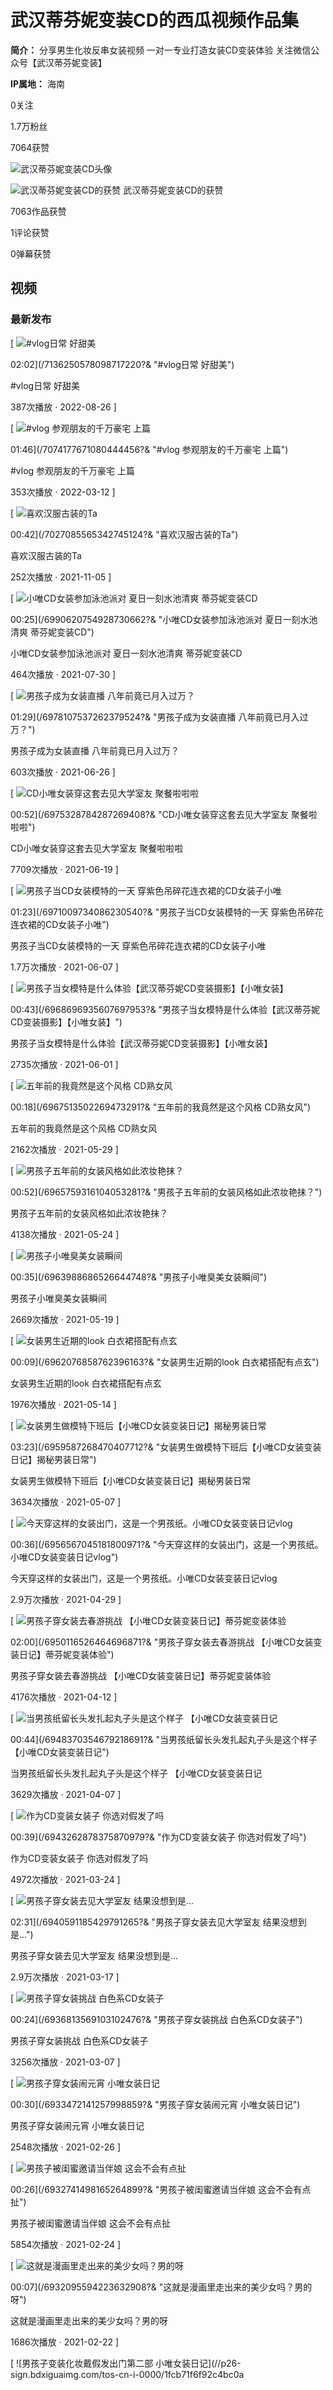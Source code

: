 # 武汉蒂芬妮变装CD的西瓜视频作品集

**简介：** 分享男生化妆反串女装视频 一对一专业打造女装CD变装体验 关注微信公众号【武汉蒂芬妮变装】

**IP属地：** 海南

0关注

1.7万粉丝

7064获赞

![武汉蒂芬妮变装CD头像](//sf6-cdn-tos.bdxiguastatic.com/img/user-avatar/07686dc6a599c649afa422627abbb872~240x240.image)

![武汉蒂芬妮变装CD的获赞](https://lf3-cdn-tos.bdxiguastatic.com/obj/ixigua-static/xigua_fe/xigua_video_web_pc/static/media/liked_bg.fb3eb038.png)
武汉蒂芬妮变装CD的获赞

7063作品获赞

1评论获赞

0弹幕获赞

## 视频

### 最新发布

[
![#vlog日常 好甜美](//p3-sign.bdxiguaimg.com/tos-cn-p-0015/38047ae18cc64b1091c04c22af2c5177~tplv-pk90l89vgd-crop-center:864:486.jpeg?appId=1768&biz_tag=video1609_custom%2Fnone&channelId=0&customType=custom%2Fnone&from=201_large_image_list&imageType=video1609&isImmersiveScene=0&is_stream=0&lk3s=9d3f5bff&logId=2025030319081356DF90B880B8ED188B49&requestFrom=201&x-expires=1772536094&x-signature=gC%2FTrIkYHJYYqpd4Z01l658P2zM%3D)

02:02](/7136250578098717220?& "#vlog日常 好甜美")

#vlog日常 好甜美

387次播放 · 2022-08-26
]

[
![#vlog 参观朋友的千万豪宅 上篇](//p26-sign.bdxiguaimg.com/tos-cn-p-0015/41fdfda683d54609a8836bdd915cd321~tplv-pk90l89vgd-fglass:864:486:90.jpeg?appId=1768&biz_tag=video1609_custom%2Fnone&channelId=0&customType=custom%2Fnone&from=201_large_image_list&imageType=video1609&isImmersiveScene=0&is_stream=0&lk3s=9d3f5bff&logId=2025030319081356DF90B880B8ED188B49&requestFrom=201&x-expires=1772536094&x-signature=Nu4RRwf2nKSQrndzogtVPyPonJ4%3D)

01:46](/7074177671080444456?& "#vlog 参观朋友的千万豪宅 上篇")

#vlog 参观朋友的千万豪宅 上篇

353次播放 · 2022-03-12
]

[
![喜欢汉服古装的Ta](//p3-sign.bdxiguaimg.com/tos-cn-p-0015/a27e43d4ef8d4dfe8831fd1a1bbb9d35~tplv-pk90l89vgd-crop-center:864:486.jpeg?appId=1768&biz_tag=video1609_custom%2Fnone&channelId=0&customType=custom%2Fnone&from=201_large_image_list&imageType=video1609&isImmersiveScene=0&is_stream=0&lk3s=9d3f5bff&logId=2025030319081356DF90B880B8ED188B49&requestFrom=201&x-expires=1772536094&x-signature=jDQARBKRg7ElT01QzKyezsgUwv8%3D)

00:42](/7027085565342745124?& "喜欢汉服古装的Ta")

喜欢汉服古装的Ta

252次播放 · 2021-11-05
]

[
![小唯CD女装参加泳池派对 夏日一刻水池清爽 蒂芬妮变装CD](//p3-sign.bdxiguaimg.com/tos-cn-i-0026/94318abec32b423489f5ab280819708b~tplv-pk90l89vgd-crop-center:864:486.jpeg?appId=1768&biz_tag=video1609_custom%2Fnone&channelId=0&customType=custom%2Fnone&from=201_large_image_list&imageType=video1609&isImmersiveScene=0&is_stream=0&lk3s=9d3f5bff&logId=2025030319081356DF90B880B8ED188B49&requestFrom=201&x-expires=1772536094&x-signature=vF%2FVMQrm%2BkxqiIkX8Q5Ft1tES0s%3D)

00:25](/6990620754928730662?& "小唯CD女装参加泳池派对 夏日一刻水池清爽 蒂芬妮变装CD")

小唯CD女装参加泳池派对 夏日一刻水池清爽 蒂芬妮变装CD

464次播放 · 2021-07-30
]

[
![男孩子成为女装直播 八年前竟已月入过万？](//p3-sign.bdxiguaimg.com/tos-cn-i-0026/10b332668cce42159393cafaeca80b12~tplv-pk90l89vgd-crop-center:864:486.jpeg?appId=1768&biz_tag=video1609_custom%2Fnone&channelId=0&customType=custom%2Fnone&from=201_large_image_list&imageType=video1609&isImmersiveScene=0&is_stream=0&lk3s=9d3f5bff&logId=2025030319081356DF90B880B8ED188B49&requestFrom=201&x-expires=1772536094&x-signature=kd8HV%2F1xzLaeMZFTiYsrhZ%2FqF%2Bc%3D)

01:29](/6978107537262379524?& "男孩子成为女装直播 八年前竟已月入过万？")

男孩子成为女装直播 八年前竟已月入过万？

603次播放 · 2021-06-26
]

[
![CD小唯女装穿这套去见大学室友 聚餐啦啦啦](//p3-sign.bdxiguaimg.com/tos-cn-i-0026/75e8a61551ed4f6381b6e8cc98434285~tplv-pk90l89vgd-crop-center:864:486.jpeg?appId=1768&biz_tag=video1609_custom%2Fnone&channelId=0&customType=custom%2Fnone&from=201_large_image_list&imageType=video1609&isImmersiveScene=0&is_stream=0&lk3s=9d3f5bff&logId=2025030319081356DF90B880B8ED188B49&requestFrom=201&x-expires=1772536094&x-signature=ZwBJCVGBM8ue8%2BGt5jqPMFDMiWc%3D)

00:52](/6975328784287269408?& "CD小唯女装穿这套去见大学室友 聚餐啦啦啦")

CD小唯女装穿这套去见大学室友 聚餐啦啦啦

7709次播放 · 2021-06-19
]

[
![男孩子当CD女装模特的一天 穿紫色吊碎花连衣裙的CD女装子小唯](//p3-sign.bdxiguaimg.com/tos-cn-i-0026/5b86ef4265cd4005b296b1aa72a3be17~tplv-pk90l89vgd-crop-center:864:486.jpeg?appId=1768&biz_tag=video1609_custom%2Fnone&channelId=0&customType=custom%2Fnone&from=201_large_image_list&imageType=video1609&isImmersiveScene=0&is_stream=0&lk3s=9d3f5bff&logId=2025030319081356DF90B880B8ED188B49&requestFrom=201&x-expires=1772536094&x-signature=ZKVOH0MMf4H7bcowzWDcQ7ZTXi0%3D)

01:23](/6971009734086230540?& "男孩子当CD女装模特的一天 穿紫色吊碎花连衣裙的CD女装子小唯")

男孩子当CD女装模特的一天 穿紫色吊碎花连衣裙的CD女装子小唯

1.7万次播放 · 2021-06-07
]

[
![男孩子当女模特是什么体验【武汉蒂芬妮CD变装摄影】【小唯女装】](//p26-sign.bdxiguaimg.com/tos-cn-i-0026/84e43e68d74143168555c9fc4e66c7f3~tplv-pk90l89vgd-crop-center:864:486.jpeg?appId=1768&biz_tag=video1609_custom%2Fnone&channelId=0&customType=custom%2Fnone&from=201_large_image_list&imageType=video1609&isImmersiveScene=0&is_stream=0&lk3s=9d3f5bff&logId=2025030319081356DF90B880B8ED188B49&requestFrom=201&x-expires=1772536094&x-signature=XaQZOhBX91P6SFExjrDIiSM5daU%3D)

00:43](/6968696935607697953?& "男孩子当女模特是什么体验【武汉蒂芬妮CD变装摄影】【小唯女装】")

男孩子当女模特是什么体验【武汉蒂芬妮CD变装摄影】【小唯女装】

2735次播放 · 2021-06-01
]

[
![五年前的我竟然是这个风格 CD熟女风](//p3-sign.bdxiguaimg.com/tos-cn-i-0026/87a0108aba16490f9b02f89e425a7fed~tplv-pk90l89vgd-crop-center:864:486.jpeg?appId=1768&biz_tag=video1609_custom%2Fnone&channelId=0&customType=custom%2Fnone&from=201_large_image_list&imageType=video1609&isImmersiveScene=0&is_stream=0&lk3s=9d3f5bff&logId=2025030319081356DF90B880B8ED188B49&requestFrom=201&x-expires=1772536094&x-signature=duxBEe1Trl%2BFp%2FwRwcUy9N1NHTU%3D)

00:18](/6967513502269473291?& "五年前的我竟然是这个风格 CD熟女风")

五年前的我竟然是这个风格 CD熟女风

2162次播放 · 2021-05-29
]

[
![男孩子五年前的女装风格如此浓妆艳抹？](//p3-sign.bdxiguaimg.com/tos-cn-i-0026/2276a903e2354fc385ac98c010ebdc77~tplv-pk90l89vgd-crop-center:864:486.jpeg?appId=1768&biz_tag=video1609_custom%2Fnone&channelId=0&customType=custom%2Fnone&from=201_large_image_list&imageType=video1609&isImmersiveScene=0&is_stream=0&lk3s=9d3f5bff&logId=2025030319081356DF90B880B8ED188B49&requestFrom=201&x-expires=1772536094&x-signature=qndQGHBjY%2BCbYcXOIq7HKKrIdpw%3D)

00:52](/6965759316104053281?& "男孩子五年前的女装风格如此浓妆艳抹？")

男孩子五年前的女装风格如此浓妆艳抹？

4138次播放 · 2021-05-24
]

[
![男孩子小唯臭美女装瞬间](//p3-sign.bdxiguaimg.com/tos-cn-i-0026/574c3b08e2794dcfb7e5bd39b0277e4b~tplv-pk90l89vgd-crop-center:864:486.jpeg?appId=1768&biz_tag=video1609_custom%2Fnone&channelId=0&customType=custom%2Fnone&from=201_large_image_list&imageType=video1609&isImmersiveScene=0&is_stream=0&lk3s=9d3f5bff&logId=2025030319081356DF90B880B8ED188B49&requestFrom=201&x-expires=1772536094&x-signature=sIRr5lXzi52jfGnGkLfM07DvUc4%3D)

00:35](/6963988686526644748?& "男孩子小唯臭美女装瞬间")

男孩子小唯臭美女装瞬间

2669次播放 · 2021-05-19
]

[
![女装男生近期的look 白衣裙搭配有点玄](//p26-sign.bdxiguaimg.com/tos-cn-i-0026/e5b9f67bb59c4855944518f5c161a60b~tplv-pk90l89vgd-fglass:864:486:90.jpeg?appId=1768&biz_tag=video1609_custom%2Fnone&channelId=0&customType=custom%2Fnone&from=201_large_image_list&imageType=video1609&isImmersiveScene=0&is_stream=0&lk3s=9d3f5bff&logId=2025030319081356DF90B880B8ED188B49&requestFrom=201&x-expires=1772536094&x-signature=tBYUuZtA1BoL11jbyBLm%2BoykXik%3D)

00:09](/6962076858762396163?& "女装男生近期的look 白衣裙搭配有点玄")

女装男生近期的look 白衣裙搭配有点玄

1976次播放 · 2021-05-14
]

[
![女装男生做模特下班后【小唯CD女装变装日记】揭秘男装日常](//p26-sign.bdxiguaimg.com/tos-cn-i-0026/13a5d85dafd743b1aba9111a82a4c32b~tplv-pk90l89vgd-crop-center:864:486.jpeg?appId=1768&biz_tag=video1609_custom%2Fnone&channelId=0&customType=custom%2Fnone&from=201_large_image_list&imageType=video1609&isImmersiveScene=0&is_stream=0&lk3s=9d3f5bff&logId=2025030319081356DF90B880B8ED188B49&requestFrom=201&x-expires=1772536094&x-signature=XF3Wnt0QgfDkntbEZ6XcI3uZwr8%3D)

03:23](/6959587268470407712?& "女装男生做模特下班后【小唯CD女装变装日记】揭秘男装日常")

女装男生做模特下班后【小唯CD女装变装日记】揭秘男装日常

3634次播放 · 2021-05-07
]

[
![今天穿这样的女装出门，这是一个男孩纸。小唯CD女装变装日记vlog](//p3-sign.bdxiguaimg.com/tos-cn-i-0026/9b14e06af9f74835a859594ba2494f6d~tplv-pk90l89vgd-crop-center:864:486.jpeg?appId=1768&biz_tag=video1609_custom%2Fnone&channelId=0&customType=custom%2Fnone&from=201_large_image_list&imageType=video1609&isImmersiveScene=0&is_stream=0&lk3s=9d3f5bff&logId=2025030319081356DF90B880B8ED188B49&requestFrom=201&x-expires=1772536094&x-signature=5RRFE%2FO6F5w9EfxzOUGJ2BfkfoM%3D)

00:36](/6956567045181800971?& "今天穿这样的女装出门，这是一个男孩纸。小唯CD女装变装日记vlog")

今天穿这样的女装出门，这是一个男孩纸。小唯CD女装变装日记vlog

2.9万次播放 · 2021-04-29
]

[
![男孩子穿女装去春游挑战 【小唯CD女装变装日记】蒂芬妮变装体验](//p3-sign.bdxiguaimg.com/tos-cn-i-0026/3e4c2a4a8e8c49b5aef69a08cb2ab0a4~tplv-pk90l89vgd-crop-center:864:486.jpeg?appId=1768&biz_tag=video1609_custom%2Fnone&channelId=0&customType=custom%2Fnone&from=201_large_image_list&imageType=video1609&isImmersiveScene=0&is_stream=0&lk3s=9d3f5bff&logId=2025030319081356DF90B880B8ED188B49&requestFrom=201&x-expires=1772536094&x-signature=18yDCMBkP9EF3ObvxoDfKPd%2FvCs%3D)

02:00](/6950116526464696871?& "男孩子穿女装去春游挑战 【小唯CD女装变装日记】蒂芬妮变装体验")

男孩子穿女装去春游挑战 【小唯CD女装变装日记】蒂芬妮变装体验

4176次播放 · 2021-04-12
]

[
![当男孩纸留长头发扎起丸子头是这个样子 【小唯CD女装变装日记](//p3-sign.bdxiguaimg.com/tos-cn-i-0026/b56cd84db096468ab7f4251937d169be~tplv-pk90l89vgd-crop-center:864:486.jpeg?appId=1768&biz_tag=video1609_custom%2Fnone&channelId=0&customType=custom%2Fnone&from=201_large_image_list&imageType=video1609&isImmersiveScene=0&is_stream=0&lk3s=9d3f5bff&logId=2025030319081356DF90B880B8ED188B49&requestFrom=201&x-expires=1772536094&x-signature=enTTqorxOGJyMH6pEhtU9VGopsE%3D)

00:44](/6948370354679218691?& "当男孩纸留长头发扎起丸子头是这个样子 【小唯CD女装变装日记")

当男孩纸留长头发扎起丸子头是这个样子 【小唯CD女装变装日记

3629次播放 · 2021-04-07
]

[
![作为CD变装女装子 你选对假发了吗](//p3-sign.bdxiguaimg.com/tos-cn-i-0026/2748d16776c548f68f442ec1e70c594e~tplv-pk90l89vgd-crop-center:864:486.jpeg?appId=1768&biz_tag=video1609_custom%2Fnone&channelId=0&customType=custom%2Fnone&from=201_large_image_list&imageType=video1609&isImmersiveScene=0&is_stream=0&lk3s=9d3f5bff&logId=2025030319081356DF90B880B8ED188B49&requestFrom=201&x-expires=1772536094&x-signature=HGwwUMvCDmOIvuycf7xs8PUDD60%3D)

00:39](/6943262878375870979?& "作为CD变装女装子 你选对假发了吗")

作为CD变装女装子 你选对假发了吗

4972次播放 · 2021-03-24
]

[
![男孩子穿女装去见大学室友 结果没想到是...](//p26-sign.bdxiguaimg.com/tos-cn-i-0026/8cd4bcb2268c4ce88f159187d9437c84~tplv-pk90l89vgd-crop-center:864:486.jpeg?appId=1768&biz_tag=video1609_custom%2Fnone&channelId=0&customType=custom%2Fnone&from=201_large_image_list&imageType=video1609&isImmersiveScene=0&is_stream=0&lk3s=9d3f5bff&logId=2025030319081356DF90B880B8ED188B49&requestFrom=201&x-expires=1772536094&x-signature=rMJeYaYOJOD9TtGoIQH0IIPHxcI%3D)

02:31](/6940591185429791265?& "男孩子穿女装去见大学室友 结果没想到是...")

男孩子穿女装去见大学室友 结果没想到是...

2.9万次播放 · 2021-03-17
]

[
![男孩子穿女装挑战 白色系CD女装子](//p26-sign.bdxiguaimg.com/tos-cn-i-0026/830e3d58101c4f21878d2db6294a33b5~tplv-pk90l89vgd-crop-center:864:486.jpeg?appId=1768&biz_tag=video1609_custom%2Fnone&channelId=0&customType=custom%2Fnone&from=201_large_image_list&imageType=video1609&isImmersiveScene=0&is_stream=0&lk3s=9d3f5bff&logId=2025030319081356DF90B880B8ED188B49&requestFrom=201&x-expires=1772536094&x-signature=UF97L%2BraGz11RNzDE1pcCF%2F9e%2Fw%3D)

00:24](/6936813569103102476?& "男孩子穿女装挑战 白色系CD女装子")

男孩子穿女装挑战 白色系CD女装子

3256次播放 · 2021-03-07
]

[
![男孩子穿女装闹元宵 小唯女装日记](//p26-sign.bdxiguaimg.com/tos-cn-i-0026/d3b55ee391a9469086b1b18a408889e2~tplv-pk90l89vgd-crop-center:864:486.jpeg?appId=1768&biz_tag=video1609_custom%2Fnone&channelId=0&customType=custom%2Fnone&from=201_large_image_list&imageType=video1609&isImmersiveScene=0&is_stream=0&lk3s=9d3f5bff&logId=2025030319081356DF90B880B8ED188B49&requestFrom=201&x-expires=1772536094&x-signature=BJ0ljl3xtaXzQJc1LWBXRR%2FcpMM%3D)

00:30](/6933472141257998859?& "男孩子穿女装闹元宵 小唯女装日记")

男孩子穿女装闹元宵 小唯女装日记

2548次播放 · 2021-02-26
]

[
![男孩子被闺蜜邀请当伴娘 这会不会有点扯](//p3-sign.bdxiguaimg.com/tos-cn-i-0000/2799304c1f504cf2906f7d35ac771987~tplv-pk90l89vgd-crop-center:864:486.jpeg?appId=1768&biz_tag=video1609_custom%2Fnone&channelId=0&customType=custom%2Fnone&from=201_large_image_list&imageType=video1609&isImmersiveScene=0&is_stream=0&lk3s=9d3f5bff&logId=2025030319081356DF90B880B8ED188B49&requestFrom=201&x-expires=1772536094&x-signature=aXmKfXxNgY8cYLM7zvBRG9%2F2js8%3D)

00:26](/6932741498165264899?& "男孩子被闺蜜邀请当伴娘 这会不会有点扯")

男孩子被闺蜜邀请当伴娘 这会不会有点扯

5854次播放 · 2021-02-24
]

[
![这就是漫画里走出来的美少女吗？男的呀](//p3-sign.bdxiguaimg.com/tos-cn-i-0000/af40f4d94a18427f85eae823028ecea0~tplv-pk90l89vgd-crop-center:864:486.jpeg?appId=1768&biz_tag=video1609_custom%2Fnone&channelId=0&customType=custom%2Fnone&from=201_large_image_list&imageType=video1609&isImmersiveScene=0&is_stream=0&lk3s=9d3f5bff&logId=2025030319081356DF90B880B8ED188B49&requestFrom=201&x-expires=1772536094&x-signature=wiyRJI5fqbbDfbEQElXJ%2FmKIXRA%3D)

00:07](/6932095594223632908?& "这就是漫画里走出来的美少女吗？男的呀")

这就是漫画里走出来的美少女吗？男的呀

1686次播放 · 2021-02-22
]

[
![男孩子变装化妆戴假发出门第二部 小唯女装日记](//p26-sign.bdxiguaimg.com/tos-cn-i-0000/1fcb71f6f92c4bc0a